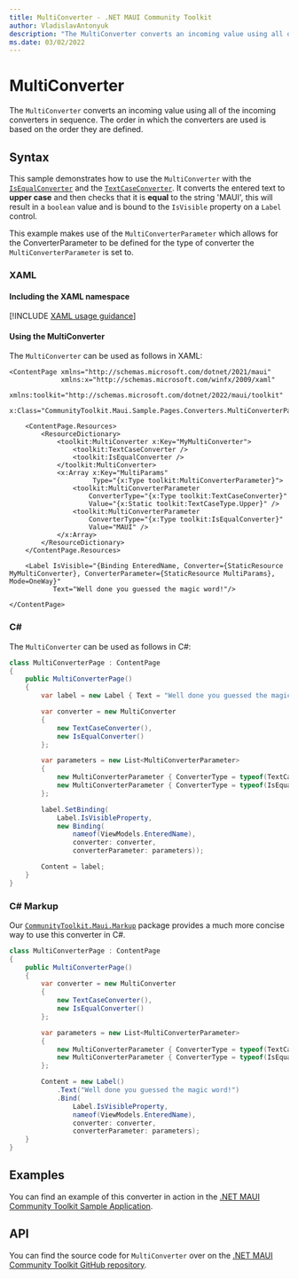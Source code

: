 ```yaml
---
title: MultiConverter - .NET MAUI Community Toolkit
author: VladislavAntonyuk
description: "The MultiConverter converts an incoming value using all of the incoming converters in sequence."
ms.date: 03/02/2022
---
```


# MultiConverter

The `MultiConverter` converts an incoming value using all of the incoming converters in sequence. The order in which the converters are used is based on the order they are defined.

## Syntax

This sample demonstrates how to use the `MultiConverter` with the [`IsEqualConverter`](is-equal-converter.md) and the [`TextCaseConverter`](text-case-converter.md). It converts the entered text to **upper case** and then checks that it is **equal** to the string 'MAUI', this will result in a `boolean` value and is bound to the `IsVisible` property on a `Label` control.

This example makes use of the `MultiConverterParameter` which allows for the ConverterParameter to be defined for the type of converter the `MultiConverterParameter` is set to.

### XAML

#### Including the XAML namespace

[!INCLUDE [XAML usage guidance](../includes/xaml-usage.md)]

#### Using the MultiConverter

The `MultiConverter` can be used as follows in XAML:

```xaml
<ContentPage xmlns="http://schemas.microsoft.com/dotnet/2021/maui"
             xmlns:x="http://schemas.microsoft.com/winfx/2009/xaml"
             xmlns:toolkit="http://schemas.microsoft.com/dotnet/2022/maui/toolkit"
             x:Class="CommunityToolkit.Maui.Sample.Pages.Converters.MultiConverterPage">

    <ContentPage.Resources>
        <ResourceDictionary>
            <toolkit:MultiConverter x:Key="MyMultiConverter">
                <toolkit:TextCaseConverter />
                <toolkit:IsEqualConverter />
            </toolkit:MultiConverter>
            <x:Array x:Key="MultiParams"
                     Type="{x:Type toolkit:MultiConverterParameter}">
                <toolkit:MultiConverterParameter
                    ConverterType="{x:Type toolkit:TextCaseConverter}"
                    Value="{x:Static toolkit:TextCaseType.Upper}" />
                <toolkit:MultiConverterParameter
                    ConverterType="{x:Type toolkit:IsEqualConverter}"
                    Value="MAUI" />
            </x:Array>
        </ResourceDictionary>
    </ContentPage.Resources>

    <Label IsVisible="{Binding EnteredName, Converter={StaticResource MyMultiConverter}, ConverterParameter={StaticResource MultiParams}, Mode=OneWay}" 
           Text="Well done you guessed the magic word!"/>

</ContentPage>
```

### C#

The `MultiConverter` can be used as follows in C#:

```csharp
class MultiConverterPage : ContentPage
{
    public MultiConverterPage()
    {
        var label = new Label { Text = "Well done you guessed the magic word!" };

        var converter = new MultiConverter
        {
            new TextCaseConverter(),
            new IsEqualConverter()
        };

        var parameters = new List<MultiConverterParameter>
        {
            new MultiConverterParameter { ConverterType = typeof(TextCaseConverter), Value = TextCaseType.Upper },
            new MultiConverterParameter { ConverterType = typeof(IsEqualConverter), Value = "MAUI" },
        };

        label.SetBinding(
            Label.IsVisibleProperty,
            new Binding(
                nameof(ViewModels.EnteredName),
                converter: converter,
                converterParameter: parameters));

        Content = label;
    }
}
```

### C# Markup

Our [`CommunityToolkit.Maui.Markup`](../markup/markup.md) package provides a much more concise way to use this converter in C#.

```csharp
class MultiConverterPage : ContentPage
{
    public MultiConverterPage()
    {
        var converter = new MultiConverter
        {
            new TextCaseConverter(),
            new IsEqualConverter()
        };

        var parameters = new List<MultiConverterParameter>
        {
            new MultiConverterParameter { ConverterType = typeof(TextCaseConverter), Value = TextCaseType.Upper },
            new MultiConverterParameter { ConverterType = typeof(IsEqualConverter), Value = "MAUI" },
        };

        Content = new Label()
            .Text("Well done you guessed the magic word!")
            .Bind(
                Label.IsVisibleProperty,
                nameof(ViewModels.EnteredName),
                converter: converter,
                converterParameter: parameters);
    }
}
```

## Examples

You can find an example of this converter in action in the [.NET MAUI Community Toolkit Sample Application](https://github.com/CommunityToolkit/Maui/blob/main/samples/CommunityToolkit.Maui.Sample/Pages/Converters/MultiConverterPage.xaml).

## API

You can find the source code for `MultiConverter` over on the [.NET MAUI Community Toolkit GitHub repository](https://github.com/CommunityToolkit/Maui/blob/main/src/CommunityToolkit.Maui/Converters/MultiConverter.shared.cs).
